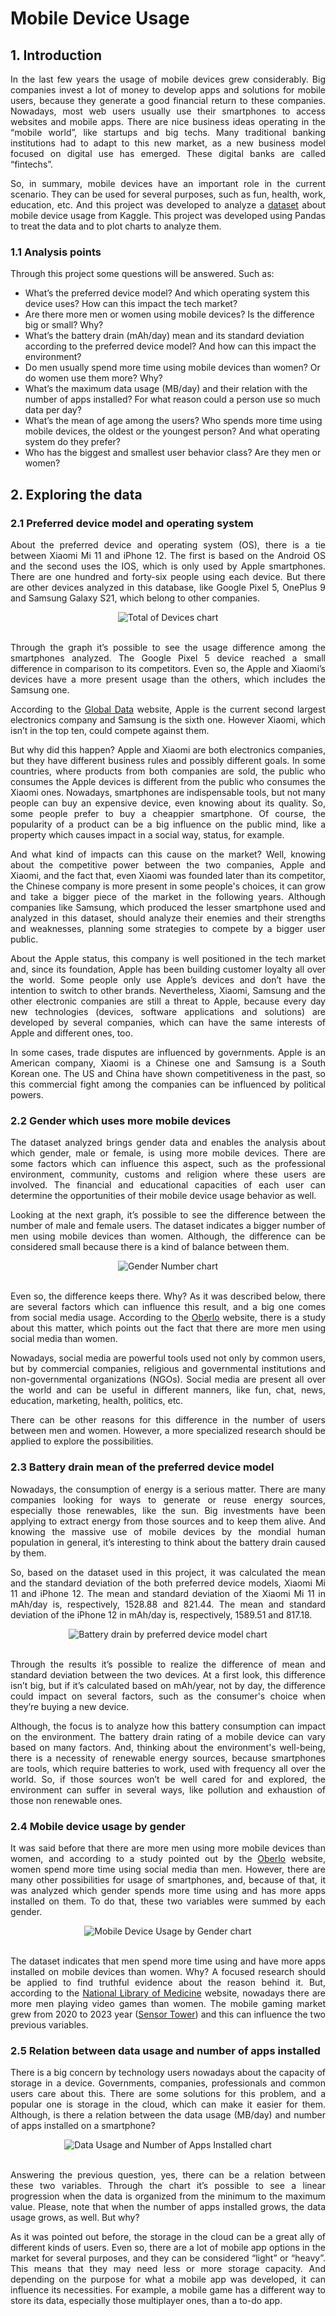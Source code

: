 # Mobile Device Usage

## 1. Introduction

<p align='justify'>In the last few years the usage of mobile devices grew considerably. Big companies invest a lot of money to develop apps and solutions for mobile users, because they generate a good financial return to these companies. Nowadays, most web users usually use their smartphones to access websites and mobile apps. There are nice business ideas operating in the “mobile world”, like startups and big techs. Many traditional banking institutions had to adapt to this new market, as a new business model focused on digital use has emerged. These digital banks are called “fintechs”.</p>

<p align='justify'>So, in summary, mobile devices have an important role in the current scenario. They can be used for several purposes, such as fun, health, work, education, etc. And this project was developed to analyze a <a href="https://www.kaggle.com/datasets/valakhorasani/mobile-device-usage-and-user-behavior-dataset" target="_blank" rel="noopener noreferrer">dataset</a> about mobile device usage from Kaggle. This project was developed using Pandas to treat the data and to plot charts to analyze them.</p>

### 1.1 Analysis points

<p align='justify'>Through this project some questions will be answered. Such as:</p>

<ul>
  <li>What’s the preferred device model? And which operating system this device uses? How can this impact the tech market?</li>
  <li>Are there more men or women using mobile devices? Is the difference big or small? Why?</li>
  <li>What’s the battery drain (mAh/day) mean and its standard deviation according to the preferred device model? And how can this impact the environment?</li>
  <li>Do men usually spend more time using mobile devices than women? Or do women use them more? Why?</li>
  <li>What’s the maximum data usage (MB/day) and their relation with the number of apps installed? For what reason could a person use so much data per day?</li>
  <li>What’s the mean of age among the users? Who spends more time using mobile devices, the oldest or the youngest person? And what operating system do they prefer?</li>
  <li>Who has the biggest and smallest user behavior class? Are they men or women?</li>
</ul>

## 2. Exploring the data

### 2.1 Preferred device model and operating system

<p align='justify'>About the preferred device and operating system (OS), there is a tie between Xiaomi Mi 11 and iPhone 12. The first is based on the Android OS and the second uses the IOS, which is only used by Apple smartphones. There are one hundred and forty-six people using each device. But there are other devices analyzed in this database, like Google Pixel 5, OnePlus 9 and Samsung Galaxy S21, which belong to other companies.</p>

<div align="center">
  <img src="assets/charts/total_of_devices.png" alt="Total of Devices chart"/>
</div>
<br>

<p align='justify'>Through the graph it’s possible to see the usage difference among the smartphones analyzed. The Google Pixel 5 device reached a small difference in comparison to its competitors. Even so, the Apple and Xiaomi’s devices have a more present usage than the others, which includes the Samsung one.</p>

<p align='justify'>According to the <a href="https://www.globaldata.com/companies/top-companies-by-sector/technology-media-and-telecom/global-consumer-electronics-companies-by-market-cap/#:~:text=The%20United%20States%2Dbased%20Apple,increase%20of%207.8%25%20over%20FY2021." target="_blank" rel="noopener noreferrer">Global Data</a> website, Apple is the current second largest electronics company and Samsung is the sixth one. However Xiaomi, which isn’t in the top ten, could compete against them.
</p>

<p align='justify'>But why did this happen? Apple and Xiaomi are both electronics companies, but they have different business rules and possibly different goals. In some countries, where products from both companies are sold, the public who consumes the Apple devices is different from the public who consumes the Xiaomi ones. Nowadays, smartphones are indispensable tools, but not many people can buy an expensive device, even knowing about its quality. So, some people prefer to buy a cheappier smartphone. Of course, the popularity of a product can be a big influence on the public mind, like a property which causes impact in a social way, status, for example.</p>

<p align='justify'>And what kind of impacts can this cause on the market? Well, knowing about the competitive power between the two companies, Apple and Xiaomi, and the fact that, even Xiaomi was founded later than its competitor, the Chinese company is more present in some people's choices, it can grow and take a bigger piece of the market in the following years. Although companies like Samsung, which produced the lesser smartphone used and analyzed in this dataset, should analyze their enemies and their strengths and weaknesses, planning some strategies to compete by a bigger user public.</p>

<p align='justify'>About the Apple status, this company is well positioned in the tech market and, since its foundation, Apple has been building customer loyalty all over the world. Some people only use Apple’s devices and don’t have the intention to switch to other brands. Nevertheless, Xiaomi, Samsung and the other electronic companies are still a threat to Apple, because every day new technologies (devices, software applications and solutions) are developed by several companies, which can have the same interests of Apple and different ones, too.</p>

<p align='justify'>In some cases, trade disputes are influenced by governments. Apple is an American company, Xiaomi is a Chinese one and Samsung is a South Korean one. The US and China have shown competitiveness in the past, so this commercial fight among the companies can be influenced by political powers.</p>

### 2.2 Gender which uses more mobile devices

<p align='justify'>The dataset analyzed brings gender data and enables the analysis about which gender, male or female, is using more mobile devices. There are some factors which can influence this aspect, such as the professional environment, community, customs and religion where these users are involved. The financial and educational capacities of each user can determine the opportunities of their mobile device usage behavior as well.</p>

<p align='justify'>Looking at the next graph, it’s possible to see the difference between the number of male and female users. The dataset indicates a bigger number of men using mobile devices than women. Although, the difference can be considered small because there is a kind of balance between them.</p>

<div align="center">
  <img src="assets/charts/gender_number.png" alt="Gender Number chart"/>
</div>
<br>

<p align='justify'>Even so, the difference keeps there. Why? As it was described below, there are several factors which can influence this result, and a big one comes from social media usage. According to the <a href="https://www.oberlo.com/statistics/social-media-usage-by-gender" target="_blank" rel="noopener noreferrer">Oberlo</a> website, there is a study about this matter, which points out the fact that there are more men using social media than women.</p>

<p align='justify'>Nowadays, social media are powerful tools used not only by common users, but by commercial companies, religious and governmental institutions and non-governmental organizations (NGOs). Social media are present all over the world and can be useful in different manners, like fun, chat, news, education, marketing, health, politics, etc.</p>

<p align='justify'>There can be other reasons for this difference in the number of users between men and women. However, a more specialized research should be applied to explore the possibilities.</p>

### 2.3 Battery drain mean of the preferred device model

<p align='justify'>Nowadays, the consumption of energy is a serious matter. There are many companies looking for ways to generate or reuse energy sources, especially those renewables, like the sun. Big investments have been applying to extract energy from those sources and to keep them alive. And knowing the massive use of mobile devices by the mondial human population in general, it’s interesting to think about the battery drain caused by them.</p>

<p align='justify'>So, based on the dataset used in this project, it was calculated the mean and the standard deviation of the both preferred device models, Xiaomi Mi 11 and iPhone 12. The mean and standard deviation of the Xiaomi Mi 11 in mAh/day is, respectively, 1528.88 and 821.44. The mean and standard deviation of the iPhone 12 in mAh/day is, respectively, 1589.51 and 817.18.</p>

<div align="center">
  <img src="assets/charts/battery_drain_preferred_device_model.png" alt="Battery drain by preferred device model chart"/>
</div>
<br>

<p align='justify'>Through the results it’s possible to realize the difference of mean and standard deviation between the two devices. At a first look, this difference isn’t big, but if it’s calculated based on mAh/year, not by day, the difference could impact on several factors, such as the consumer's choice when they’re buying a new device.</p>

<p align='justify'>Although, the focus is to analyze how this battery consumption can impact on the environment. The battery drain rating of a mobile device can vary based on many factors. And, thinking about the environment's well-being, there is a necessity of renewable energy sources, because smartphones are tools, which require batteries to work, used with frequency all over the world. So, if those sources won’t be well cared for and explored, the environment can suffer in several ways, like pollution and exhaustion of those non renewable ones.</p>

### 2.4 Mobile device usage by gender

<p align='justify'>It was said before that there are more men using more mobile devices than women, and according to a study pointed out by the <a href="https://www.oberlo.com/statistics/social-media-usage-by-gender" target="_blank" rel="noopener noreferrer">Oberlo</a> website, women spend more time using social media than men. However, there are many other possibilities for usage of smartphones, and, because of that, it was analyzed which gender spends more time using and has more apps installed on them. To do that, these two variables were summed by each gender.</p>

<div align="center">
  <img src="assets/charts/mobile_device_usage_by_gender.png" alt="Mobile Device Usage by Gender chart"/>
</div>
<br>

<p align='justify'>The dataset indicates that men spend more time using and have more apps installed on mobile devices than women. Why? A focused research should be applied to find truthful evidence about the reason behind it. But, according to the <a href="https://pmc.ncbi.nlm.nih.gov/articles/PMC8200210/#:~:text=Overall%2C%20the%20literature%20shows%20that,the%20numbers%20of%20female%20gamers." target="_blank" rel="noopener noreferrer">National Library of Medicine</a> website, nowadays there are more men playing video games than women. The mobile gaming market grew from 2020 to 2023 year (<a href="https://sensortower.com/blog/state-of-mobile-gaming-2024" target="_blank" rel="noopener noreferrer">Sensor Tower</a>) and this can influence the two previous variables.</p>

### 2.5 Relation between data usage and number of apps installed

<p align='justify'>There is a big concern by technology users nowadays about the capacity of storage in a device. Governments, companies, professionals and common users care about this. There are some solutions for this problem, and a popular one is storage in the cloud, which can make it easier for them. Although, is there a relation between the data usage (MB/day) and number of apps installed on a smartphone?</p>

<div align="center">
  <img src="assets/charts/data_usage_number_apps_installed.png" alt="Data Usage and Number of Apps Installed chart"/>
</div>
<br>

<p align='justify'>Answering the previous question, yes, there can be a relation between these two variables. Through the chart it’s possible to see a linear progression when the data is organized from the minimum to the maximum value. Please, note that when the number of apps installed grows, the data usage grows, as well. But why?</p>

<p align='justify'>As it was pointed out before, the storage in the cloud can be a great ally of different kinds of users. Even so, there are a lot of mobile app options in the market for several purposes, and they can be considered “light” or “heavy”. This means that they may need less or more storage capacity. And depending on the purpose for what a mobile app was developed, it can influence its necessities. For example, a mobile game has a different way to store its data, especially those multiplayer ones, than a to-do app.</p>
